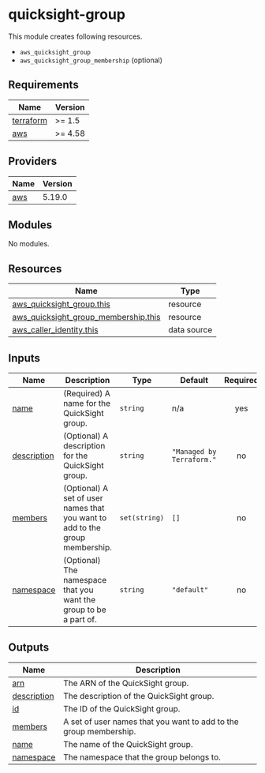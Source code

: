 # quicksight-group

This module creates following resources.

- `aws_quicksight_group`
- `aws_quicksight_group_membership` (optional)

<!-- BEGIN_TF_DOCS -->
## Requirements

| Name | Version |
|------|---------|
| <a name="requirement_terraform"></a> [terraform](#requirement\_terraform) | >= 1.5 |
| <a name="requirement_aws"></a> [aws](#requirement\_aws) | >= 4.58 |

## Providers

| Name | Version |
|------|---------|
| <a name="provider_aws"></a> [aws](#provider\_aws) | 5.19.0 |

## Modules

No modules.

## Resources

| Name | Type |
|------|------|
| [aws_quicksight_group.this](https://registry.terraform.io/providers/hashicorp/aws/latest/docs/resources/quicksight_group) | resource |
| [aws_quicksight_group_membership.this](https://registry.terraform.io/providers/hashicorp/aws/latest/docs/resources/quicksight_group_membership) | resource |
| [aws_caller_identity.this](https://registry.terraform.io/providers/hashicorp/aws/latest/docs/data-sources/caller_identity) | data source |

## Inputs

| Name | Description | Type | Default | Required |
|------|-------------|------|---------|:--------:|
| <a name="input_name"></a> [name](#input\_name) | (Required) A name for the QuickSight group. | `string` | n/a | yes |
| <a name="input_description"></a> [description](#input\_description) | (Optional) A description for the QuickSight group. | `string` | `"Managed by Terraform."` | no |
| <a name="input_members"></a> [members](#input\_members) | (Optional) A set of user names that you want to add to the group membership. | `set(string)` | `[]` | no |
| <a name="input_namespace"></a> [namespace](#input\_namespace) | (Optional) The namespace that you want the group to be a part of. | `string` | `"default"` | no |

## Outputs

| Name | Description |
|------|-------------|
| <a name="output_arn"></a> [arn](#output\_arn) | The ARN of the QuickSight group. |
| <a name="output_description"></a> [description](#output\_description) | The description of the QuickSight group. |
| <a name="output_id"></a> [id](#output\_id) | The ID of the QuickSight group. |
| <a name="output_members"></a> [members](#output\_members) | A set of user names that you want to add to the group membership. |
| <a name="output_name"></a> [name](#output\_name) | The name of the QuickSight group. |
| <a name="output_namespace"></a> [namespace](#output\_namespace) | The namespace that the group belongs to. |
<!-- END_TF_DOCS -->
